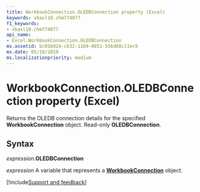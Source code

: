 ```yaml
---
title: WorkbookConnection.OLEDBConnection property (Excel)
keywords: vbaxl10.chm774077
f1_keywords:
- vbaxl10.chm774077
api_name:
- Excel.WorkbookConnection.OLEDBConnection
ms.assetid: bc010d24-cb32-11b9-0851-556d68c11ec9
ms.date: 05/18/2019
ms.localizationpriority: medium
---
```



# WorkbookConnection.OLEDBConnection property (Excel)

Returns the OLEDB connection details for the specified **WorkbookConnection** object. Read-only **OLEDBConnection**.


## Syntax

_expression_.**OLEDBConnection**

_expression_ A variable that represents a **[WorkbookConnection](Excel.WorkbookConnection.md)** object.




[!include[Support and feedback](~/includes/feedback-boilerplate.md)]